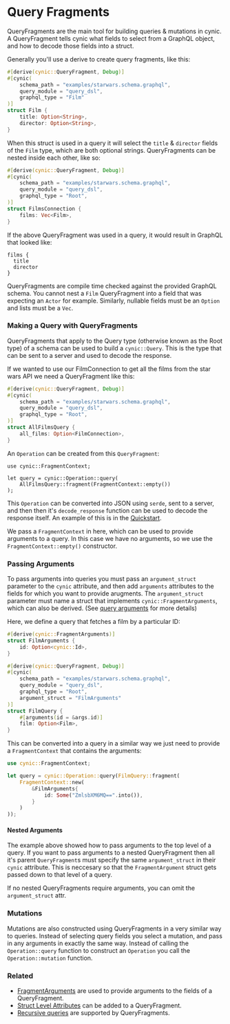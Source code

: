 # Query Fragments

QueryFragments are the main tool for building queries & mutations in cynic. A
QueryFragment tells cynic what fields to select from a GraphQL object, and how
to decode those fields into a struct.

Generally you'll use a derive to create query fragments, like this:

```rust
#[derive(cynic::QueryFragment, Debug)]
#[cynic(
    schema_path = "examples/starwars.schema.graphql",
    query_module = "query_dsl",
    graphql_type = "Film"
)]
struct Film {
    title: Option<String>,
    director: Option<String>,
}
```

When this struct is used in a query it will select the `title` & `director`
fields of the `Film` type, which are both optional strings. QueryFragments can
be nested inside each other, like so:

```rust
#[derive(cynic::QueryFragment, Debug)]
#[cynic(
    schema_path = "examples/starwars.schema.graphql",
    query_module = "query_dsl",
    graphql_type = "Root",
)]
struct FilmsConnection {
    films: Vec<Film>,
}
```

If the above QueryFragment was used in a query, it would result in GraphQL that looked like:

```
films {
  title
  director
}
```

QueryFragments are compile time checked against the provided GraphQL schema.
You cannot nest a `Film` QueryFragment into a field that was expecting an
`Actor` for example. Similarly, nullable fields must be an `Option` and lists
must be a `Vec`.

<!-- TODO: Could maybe put an example error in here? -->

### Making a Query with QueryFragments

QueryFragments that apply to the Query type (otherwise known as the Root type)
of a schema can be used to build a `cynic::Query`. This is the type that can
be sent to a server and used to decode the response.

If we wanted to use our FilmConnection to get all the films from the star wars
API we need a QueryFragment like this:

```rust
#[derive(cynic::QueryFragment, Debug)]
#[cynic(
    schema_path = "examples/starwars.schema.graphql",
    query_module = "query_dsl",
    graphql_type = "Root",
)]
struct AllFilmsQuery {
    all_films: Option<FilmConnection>,
}
```

An `Operation` can be created from this `QueryFragment`:

```
use cynic::FragmentContext;

let query = cynic::Operation::query(
    AllFilmsQuery::fragment(FragmentContext::empty())
);
```

This `Operation` can be converted into JSON using `serde`, sent to a server, and
then then it's `decode_response` function can be used to decode the response
itself. An example of this is in the [Quickstart][quickstart].

We pass a `FragmentContext` in here, which can be used to provide arguments to
a query. In this case we have no arguments, so we use the
`FragmentContext::empty()` constructor.

### Passing Arguments

To pass arguments into queries you must pass an `argument_struct` parameter
to the `cynic` attribute, and then add `arguments` attributes to the
fields for which you want to provide arugments. The `argument_struct`
parameter must name a struct that implements `cynic::FragmentArguments`, which
can also be derived. (See [query arguments][1] for more details)

Here, we define a query that fetches a film by a particular ID:

```rust
#[derive(cynic::FragmentArguments)]
struct FilmArguments {
    id: Option<cynic::Id>,
}

#[derive(cynic::QueryFragment, Debug)]
#[cynic(
    schema_path = "examples/starwars.schema.graphql",
    query_module = "query_dsl",
    graphql_type = "Root",
    argument_struct = "FilmArguments"
)]
struct FilmQuery {
    #[arguments(id = &args.id)]
    film: Option<Film>,
}
```

This can be converted into a query in a similar way we just need to provide
a `FragmentContext` that contains the arguments:

```rust
use cynic::FragmentContext;

let query = cynic::Operation::query(FilmQuery::fragment(
    FragmentContext::new(
        &FilmArguments{
            id: Some("ZmlsbXM6MQ==".into()),
        }
    )
));
```

#### Nested Arguments

The example above showed how to pass arguments to the top level of a query. If
you want to pass arguments to a nested QueryFragment then all it's parent
`QueryFragment`s must specify the same `argument_struct` in their `cynic`
attribute. This is neccesary so that the `FragmentArgument` struct gets passed
down to that level of a query.

If no nested QueryFragments require arguments, you can omit the
`argument_struct` attr.

### Mutations

Mutations are also constructed using QueryFragments in a very similar way to
queries. Instead of selecting query fields you select a mutation, and pass in
any arguments in exactly the same way. Instead of calling the
`Operation::query` function to construct an `Operation` you call the
`Operation::mutation` function.

<!-- TODO: An example of doing mutations -->

### Related

- [FragmentArguments][1] are used to provide arguments to the fields of a
  QueryFragment.
- [Struct Level Attributes][2] can be added to a QueryFragment.
- [Recursive queries][recursive-queries] are supported by QueryFragments.

[1]: ./query-arguments.html
[2]: ../struct-attributes.html
[recursive-queries]: ./recursive-queries.html
[quickstart]: ../quickstart.html
